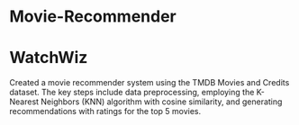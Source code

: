 # Movie-Recommender
# WatchWiz
 Created a movie recommender system using the TMDB Movies and Credits dataset. The key steps include data preprocessing, employing the K-Nearest Neighbors (KNN) algorithm with cosine similarity, and generating recommendations with ratings for the top 5 movies.
